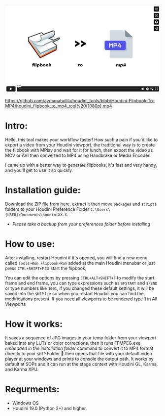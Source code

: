[![Video Break Down](imgs/Vimeo_FlipbookToMp4.png)](https://vimeo.com/814534713)

https://github.com/aymanabolila/houdini_tools/blob/Houdini-Flipbook-To-MP4/houdini_flipbook_to_mp4_tool%20(1080p).mp4
# Intro:
Hello, this tool makes your workflow faster! How such a pain if you'd like to export a video from your Houdini viewport, the traditional way is to create the flipbook with MPlay and wait for it for lunch, then export the video as MOV or AVI then converted to MP4 using Handbrake or Media Encoder.

I came up with a better way to generate flipbooks, it's fast and very handy, and you'll get to use it so quickly.

# Installation guide:
Download the ZIP file [from here](https://github.com/aymanabolila/houdini_tools/releases/download/Downloads/AAB_flipbook_to_mp4_0.0.3.zip), extract it then move  `packages` and `scripts` folders to your Houdini Preference Folder `C:\Users\{USER}\Documents\houdiniXX.X`.

* _Please take a backup from your preferences folder before installing_

# How to use:
After installing, restart Houdini if it's opened, you will find a new menu called `Tools>Run Flipbook>Run` added at the main Houdini menubar or just press `CTRL+SHIFT+F` to start the flipbook,

You can edit the options by pressing `CTRL+ALT+SHIFT+F` to modify the start frame and end frame, you can type expressions such as `$FSTART` and `$FEND` or type numbers like `1001`, if you changed these default settings, it will be saved into the `$HIP` file so when you restart Houdini you can find the modifications present. If you need all viewports to be rendered type 1 in All Viewports

# How it works:
It saves a sequence of JPG images in your temp folder from your viewport baked into any LUTs or color corrections, then it runs FFMPEG.exe _embedded in the installation folder_ command to convert it to MP4 format directly to your `$HIP` Folder 📂 then opens that file with your default video player at your windows and prints to console the output path.
It works by default at SOPs and it can run at the stage context with Houdini GL, Karma, and Karma XPU.

# Requrments:
* Windows OS
* Houdini 19.0 (Python 3+) and higher.
